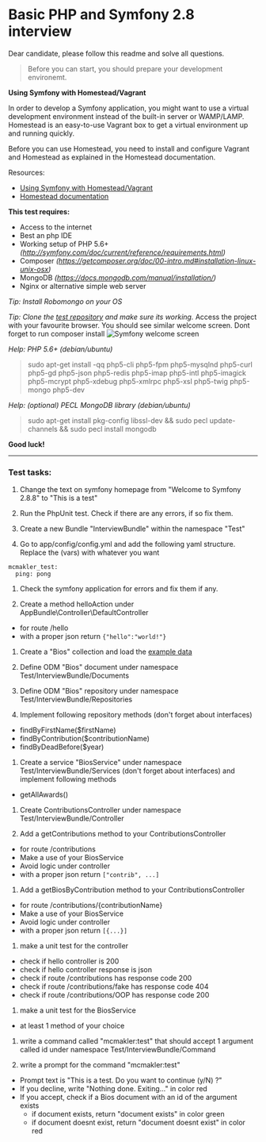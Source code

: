 # Basic PHP and Symfony 2.8 interview

Dear candidate, please follow this readme and solve all questions.

> Before you can start, you should prepare your development environemt.

**Using Symfony with Homestead/Vagrant**

In order to develop a Symfony application, you might want to use a virtual development environment instead of the built-in server or WAMP/LAMP. Homestead is an easy-to-use Vagrant box to get a virtual environment up and running quickly.

Before you can use Homestead, you need to install and configure Vagrant and Homestead as explained in the Homestead documentation.

Resources:
- [Using Symfony with Homestead/Vagrant](http://symfony.com/doc/current/cookbook/workflow/homestead.html)
- [Homestead documentation](http://laravel.com/docs/homestead#installation-and-setup)


**This test requires:**
- Access to the internet
- Best an php IDE
- Working setup of PHP 5.6+ *(http://symfony.com/doc/current/reference/requirements.html)*
- Composer *(https://getcomposer.org/doc/00-intro.md#installation-linux-unix-osx)*
- MongoDB *(https://docs.mongodb.com/manual/installation/)*
- Nginx or alternative simple web server

*Tip: Install Robomongo on your OS*

*Tip: Clone the [test repository](https://github.com/OskHa/php_interview_test) and make sure its working.*
Access the project with your favourite browser. You should see similar welcome screen. Dont forget to run composer install
![Symfony welcome screen](https://raw.githubusercontent.com/OskHa/php_interview_test/master/symfony_screenshot.png)

*Help: PHP 5.6+ (debian/ubuntu)*
> sudo apt-get install -qq php5-cli php5-fpm php5-mysqlnd php5-curl php5-gd php5-json php5-redis php5-imap php5-intl php5-imagick php5-mcrypt php5-xdebug php5-xmlrpc php5-xsl php5-twig php5-mongo php5-dev

*Help: (optional) PECL MongoDB library (debian/ubuntu)*
> sudo apt-get install pkg-config libssl-dev && sudo pecl update-channels && sudo pecl install mongodb

**Good luck!**


--------


### Test tasks:

1. Change the text on symfony homepage from "Welcome to Symfony 2.8.8" to "This is a test"

1. Run the PhpUnit test. Check if there are any errors, if so fix them.

1. Create a new Bundle "InterviewBundle" within the namespace "Test"

1. Go to app/config/config.yml and add the following yaml structure. Replace the (vars) with whatever you want

  ```
  mcmakler_test:
    ping: pong
  ```

1. Check the symfony application for errors and fix them if any.

1. Create a method helloAction under AppBundle\Controller\DefaultController
  * for route /hello
  * with a proper json return `{"hello":"world!"}`

1. Create a "Bios" collection and load the [example data](https://docs.mongodb.com/manual/reference/bios-example-collection/)

1. Define ODM "Bios" document under namespace Test/InterviewBundle/Documents

1. Define ODM "Bios" repository under namespace Test/InterviewBundle/Repositories

1. Implement following repository methods (don't forget about interfaces)
  * findByFirstName($firstName)
  * findByContribution($contributionName)
  * findByDeadBefore($year)

1. Create a service "BiosService" under namespace Test/InterviewBundle/Services (don't forget about interfaces) and implement following methods
  * getAllAwards()

1. Create ContributionsController under namespace Test/InterviewBundle/Controller

1. Add a getContributions method to your ContributionsController
  * for route /contributions
  * Make a use of your BiosService
  * Avoid logic under controller
  * with a proper json return `["contrib", ...]`

1. Add a getBiosByContribution method to your ContributionsController
  * for route /contributions/{contributionName}
  * Make a use of your BiosService
  * Avoid logic under controller
  * with a proper json return `[{...}]`

1. make a unit test for the controller
  * check if hello controller is 200
  * check if hello controller response is json
  * check if route /contributions has response code 200
  * check if route /contributions/fake has response code 404
  * check if route /contributions/OOP has response code 200
  
1. make a unit test for the BiosService
  * at least 1 method of your choice

1. write a command called "mcmakler:test" that should accept 1 argument called id under namespace Test/InterviewBundle/Command

1. write a prompt for the command "mcmakler:test"
  * Prompt text is "This is a test. Do you want to continue (y/N) ?"
  * If you decline, write "Nothing done. Exiting..." in color red
  * If you accept, check if a Bios document with an id of the argument exists
    * if document exists, return "document exists" in color green
    * if document doesnt exist, return "document doesnt exist" in color red
